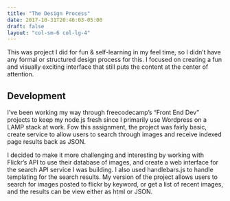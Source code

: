 ```yaml
---
title: "The Design Process"
date: 2017-10-31T20:46:03-05:00
draft: false
layout: "col-sm-6 col-lg-4"
---
```

This was project I did for fun & self-learning in my feel time, so I didn’t have any formal or structured design process for this. I focused on creating a fun and visually exciting interface that still puts the content at the center of attention.

## Development
I’ve been working my way through freecodecamp’s “Front End Dev” projects to keep my node.js fresh since I primarily use Wordpress on a LAMP stack at work. Fow this assignment, the project was fairly basic, create service to allow users to search through images and receive indexed page results back as JSON. 

I decided to make it more challenging and interesting by working with Flickr’s API to use their database of images, and create a web interface for the search API service I was building. I also used handlebars.js to handle templating for the  search results. My version of the project allows users to search for images posted to flickr by keyword, or get a list of recent images, and the results can be view either as html or JSON.